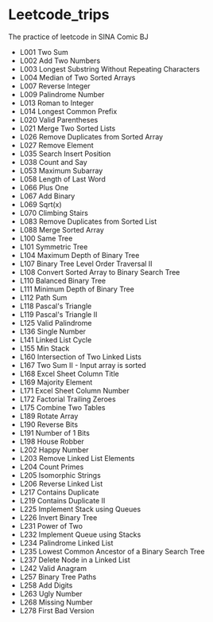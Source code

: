 # Leetcode_trips
The practice of leetcode in SINA Comic BJ

- L001 Two Sum
- L002 Add Two Numbers
- L003 Longest Substring Without Repeating Characters
- L004 Median of Two Sorted Arrays
- L007 Reverse Integer
- L009 Palindrome Number
- L013 Roman to Integer
- L014 Longest Common Prefix
- L020 Valid Parentheses
- L021 Merge Two Sorted Lists
- L026 Remove Duplicates from Sorted Array
- L027 Remove Element
- L035 Search Insert Position
- L038 Count and Say
- L053 Maximum Subarray
- L058 Length of Last Word
- L066 Plus One
- L067 Add Binary
- L069 Sqrt(x)
- L070 Climbing Stairs
- L083 Remove Duplicates from Sorted List
- L088 Merge Sorted Array
- L100 Same Tree
- L101 Symmetric Tree
- L104 Maximum Depth of Binary Tree
- L107 Binary Tree Level Order Traversal II
- L108 Convert Sorted Array to Binary Search Tree
- L110 Balanced Binary Tree
- L111 Minimum Depth of Binary Tree
- L112 Path Sum
- L118 Pascal's Triangle
- L119 Pascal's Triangle II
- L125 Valid Palindrome
- L136 Single Number
- L141 Linked List Cycle
- L155 Min Stack
- L160 Intersection of Two Linked Lists
- L167 Two Sum II - Input array is sorted
- L168 Excel Sheet Column Title
- L169 Majority Element
- L171 Excel Sheet Column Number
- L172 Factorial Trailing Zeroes
- L175 Combine Two Tables
- L189 Rotate Array
- L190 Reverse Bits
- L191 Number of 1 Bits
- L198 House Robber
- L202 Happy Number
- L203 Remove Linked List Elements
- L204 Count Primes
- L205 Isomorphic Strings
- L206 Reverse Linked List
- L217 Contains Duplicate
- L219 Contains Duplicate II
- L225 Implement Stack using Queues
- L226 Invert Binary Tree
- L231 Power of Two
- L232 Implement Queue using Stacks
- L234 Palindrome Linked List
- L235 Lowest Common Ancestor of a Binary Search Tree
- L237 Delete Node in a Linked List
- L242 Valid Anagram
- L257 Binary Tree Paths
- L258 Add Digits
- L263 Ugly Number
- L268 Missing Number
- L278 First Bad Version